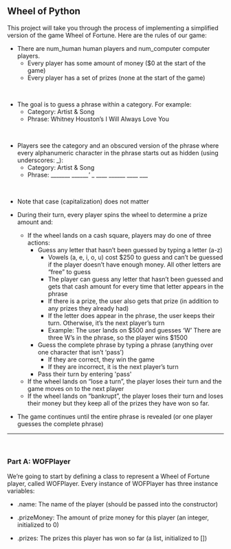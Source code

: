 ## Wheel of Python
This project will take you through the process of implementing a simplified version of the game Wheel of Fortune. Here are the rules of our game:

* There are num_human human players and num_computer computer players.
    * Every player has some amount of money ($0 at the start of the game)
    * Every player has a set of prizes (none at the start of the game)

<br>

* The goal is to guess a phrase within a category. For example:
    * Category: Artist & Song
    * Phrase: Whitney Houston’s I Will Always Love You

<br>

* Players see the category and an obscured version of the phrase where every alphanumeric character in the phrase starts out as hidden (using underscores: _):
    * Category: Artist & Song
    * Phrase: _______ _______'_ _ ____ ______ ____ ___

<br>

* Note that case (capitalization) does not matter

* During their turn, every player spins the wheel to determine a prize amount and:
    * If the wheel lands on a cash square, players may do one of three actions:
        * Guess any letter that hasn’t been guessed by typing a letter (a-z)
            * Vowels (a, e, i, o, u) cost $250 to guess and can’t be guessed if the player doesn’t have enough money. All other letters are “free” to guess
            * The player can guess any letter that hasn’t been guessed and gets that cash amount for every time that letter appears in the phrase
            * If there is a prize, the user also gets that prize (in addition to any prizes they already had)
            * If the letter does appear in the phrase, the user keeps their turn. Otherwise, it’s the next player’s turn
            * Example: The user lands on $500 and guesses ‘W’
            There are three W’s in the phrase, so the player wins $1500
        * Guess the complete phrase by typing a phrase (anything over one character that isn’t ‘pass’)
            * If they are correct, they win the game
            * If they are incorrect, it is the next player’s turn
        * Pass their turn by entering 'pass'
    * If the wheel lands on “lose a turn”, the player loses their turn and the game moves on to the next player
    * If the wheel lands on “bankrupt”, the player loses their turn and loses their money but they keep all of the prizes they have won so far.
* The game continues until the entire phrase is revealed (or one player guesses the complete phrase)

---

<br>

### Part A: WOFPlayer
We’re going to start by defining a class to represent a Wheel of Fortune player, called WOFPlayer. Every instance of WOFPlayer has three instance variables:

* .name: The name of the player (should be passed into the constructor)

* .prizeMoney: The amount of prize money for this player (an integer, initialized to 0)

* .prizes: The prizes this player has won so far (a list, initialized to [])